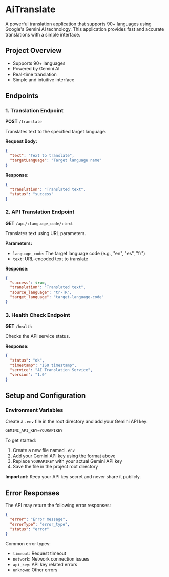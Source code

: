 # AiTranslate

A powerful translation application that supports 90+ languages using Google's Gemini AI technology. This application provides fast and accurate translations with a simple interface.

## Project Overview
- Supports 90+ languages
- Powered by Gemini AI
- Real-time translation
- Simple and intuitive interface

## Endpoints

### 1. Translation Endpoint
**POST** `/translate`

Translates text to the specified target language.

**Request Body:**
```json
{
  "text": "Text to translate",
  "targetLanguage": "Target language name"
}
```

**Response:**
```json
{
  "translation": "Translated text",
  "status": "success"
}
```

### 2. API Translation Endpoint
**GET** `/api/:language_code/:text`

Translates text using URL parameters.

**Parameters:**
- `language_code`: The target language code (e.g., "en", "es", "fr")
- `text`: URL-encoded text to translate

**Response:**
```json
{
  "success": true,
  "translation": "Translated text",
  "source_language": "tr-TR",
  "target_language": "target-language-code"
}
```

### 3. Health Check Endpoint
**GET** `/health`

Checks the API service status.

**Response:**
```json
{
  "status": "ok",
  "timestamp": "ISO timestamp",
  "service": "AI Translation Service",
  "version": "1.0"
}
```

## Setup and Configuration

### Environment Variables
Create a `.env` file in the root directory and add your Gemini API key:

```env
GEMINI_API_KEY=YOURAPIKEY
```

To get started:
1. Create a new file named `.env`
2. Add your Gemini API key using the format above
3. Replace `YOURAPIKEY` with your actual Gemini API key
4. Save the file in the project root directory

**Important:** Keep your API key secret and never share it publicly.

## Error Responses

The API may return the following error responses:

```json
{
  "error": "Error message",
  "errorType": "error_type",
  "status": "error"
}
```

Common error types:
- `timeout`: Request timeout
- `network`: Network connection issues
- `api_key`: API key related errors
- `unknown`: Other errors
